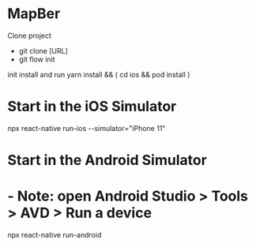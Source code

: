 # MapBer
Clone project
- git clone [URL]
- git flow init

init install and run
yarn install && ( cd ios && pod install )
# Start in the iOS Simulator
npx react-native run-ios --simulator="iPhone 11"
# Start in the Android Simulator
#  - Note: open Android Studio > Tools > AVD > Run a device
npx react-native run-android


